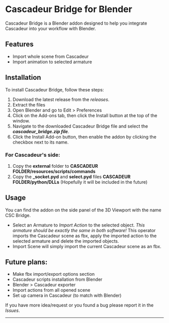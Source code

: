 # Cascadeur Bridge for Blender

Cascadeur Bridge is a Blender addon designed to help you integrate Cascadeur into your workflow with Blender.

## Features
- Import whole scene from Cascadeur
- Import animation to selected armature

## Installation

To install Cascadeur Bridge, follow these steps:

1. Download the latest release from the *releases*.
2. Extract the files
3. Open Blender and go to Edit > Preferences
4. Click on the Add-ons tab, then click the Install button at the top of the window.
5. Navigate to the downloaded Cascadeur Bridge file and select the ***cascadeur_bridge.zip file***.
6. Click the Install Add-on button, then enable the addon by clicking the checkbox next to its name.
### For Cascadeur's side:
1. Copy the **external** folder to **CASCADEUR FOLDER/resources/scripts/commands**
2. Copy the **_socket.pyd** and **select.pyd** files **CASCADEUR FOLDER/python/DLLs** (Hopefully it will be included in the future)

## Usage

You can find the addon on the side panel of the 3D Viewport with the name CSC Bridge.
- Select an Armature to *Import Action* to the selected object. *This armature should be exactly the same in both software!*
This operator imports the Cascadeur scene as fbx, apply the imported action to the selected armature and delete the imported objects.
- Import Scene will simply import the current Cascadeur scene as an fbx.

## Future plans:
- Make fbx import/export options section
- Cascadeur scripts installation from Blender
- Blender > Cascadeur exporter
- Import actions from all opened scene
- Set up camera in Cascadeur (to match with Blender)

If you have more idea/request or you found a bug please report it in the *Issues*.


---
